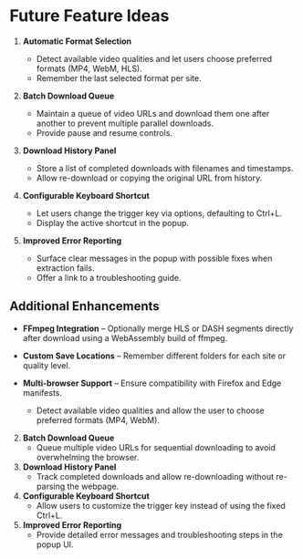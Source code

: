# Future Feature Ideas

1. **Automatic Format Selection**

   - Detect available video qualities and let users choose preferred formats (MP4, WebM, HLS).
   - Remember the last selected format per site.
2. **Batch Download Queue**
   - Maintain a queue of video URLs and download them one after another to prevent multiple parallel downloads.
   - Provide pause and resume controls.
3. **Download History Panel**
   - Store a list of completed downloads with filenames and timestamps.
   - Allow re-download or copying the original URL from history.
4. **Configurable Keyboard Shortcut**
   - Let users change the trigger key via options, defaulting to Ctrl+L.
   - Display the active shortcut in the popup.
5. **Improved Error Reporting**
   - Surface clear messages in the popup with possible fixes when extraction fails.
   - Offer a link to a troubleshooting guide.

## Additional Enhancements
- **FFmpeg Integration** – Optionally merge HLS or DASH segments directly after download using a WebAssembly build of ffmpeg.
- **Custom Save Locations** – Remember different folders for each site or quality level.
- **Multi-browser Support** – Ensure compatibility with Firefox and Edge manifests.


   - Detect available video qualities and allow the user to choose preferred formats (MP4, WebM).
2. **Batch Download Queue**
   - Queue multiple video URLs for sequential downloading to avoid overwhelming the browser.
3. **Download History Panel**
   - Track completed downloads and allow re-downloading without re-parsing the webpage.
4. **Configurable Keyboard Shortcut**
   - Allow users to customize the trigger key instead of using the fixed Ctrl+L.
5. **Improved Error Reporting**
   - Provide detailed error messages and troubleshooting steps in the popup UI.

